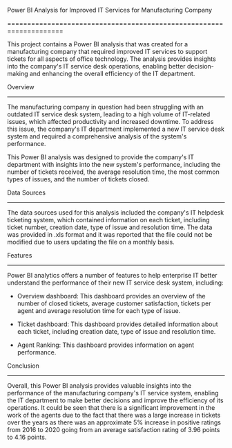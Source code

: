 Power BI Analysis for Improved IT Services for Manufacturing Company

====================================================================

This project contains a Power BI analysis that was created for a manufacturing company that required improved IT services to support tickets for all aspects of office technology. The analysis provides insights into the company's IT service desk operations, enabling better decision-making and enhancing the overall efficiency of the IT department.

Overview

--------

The manufacturing company in question had been struggling with an outdated IT service desk system, leading to a high volume of IT-related issues, which affected productivity and increased downtime. To address this issue, the company's IT department implemented a new IT service desk system and required a comprehensive analysis of the system's performance.

This Power BI analysis was designed to provide the company's IT department with insights into the new system's performance, including the number of tickets received, the average resolution time, the most common types of issues, and the number of tickets closed.

Data Sources

------------

The data sources used for this analysis included the company's IT helpdesk ticketing system, which contained information on each ticket, including ticket number, creation date, type of issue and resolution time. The data was provided in .xls format and it was reported that the file could not be modified due to users updating the file on a monthly basis.

Features

--------

Power BI analytics offers a number of features to help enterprise IT better understand the performance of their new IT service desk system, including:

- Overview dashboard: This dashboard provides an overview of the number of closed tickets, average customer satisfaction, tickets per agent and average resolution time for each type of issue.

- Ticket dashboard: This dashboard provides detailed information about each ticket, including creation date, type of issue and resolution time.

- Agent Ranking: This dashboard provides information on agent performance.

Conclusion

----------

Overall, this Power BI analysis provides valuable insights into the performance of the manufacturing company's IT service system, enabling the IT department to make better decisions and improve the efficiency of its operations. It could be seen that there is a significant improvement in the work of the agents due to the fact that there was a large increase in tickets over the years as there was an approximate 5% increase in positive ratings from 2016 to 2020 going from an average satisfaction rating of 3.96 points to 4.16 points.
